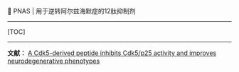 👏 PNAS | 用于逆转阿尔兹海默症的12肽抑制剂

---
[TOC]

---
**文献：** [A Cdk5-derived peptide inhibits Cdk5/p25 activity and improves neurodegenerative phenotypes](PNAS用于逆转阿尔兹海默症的12肽抑制剂/pnas.2217864120.pdf)

